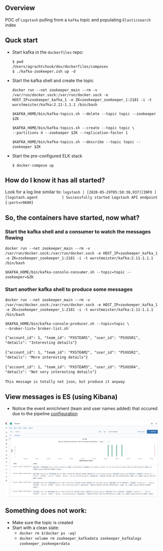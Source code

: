 ## Overview

POC of `Logstash` pulling from a `kafka` topic and populating `Elasticsearch` index

## Quck start

- Start kafka in the `dockerfiles` repo:
    ```
    $ pwd
    /Users/agrachtchouk/dev/dockerfiles/composes
    $ ./kafka-zookeeper.zsh up -d    
    ```

- Start the kafka shell and create the topic
    ```
    docker run --net zookeeper_main --rm -v /var/run/docker.sock:/var/run/docker.sock -e HOST_IP=zookeeper_kafka_1 -e ZK=zookeeper_zookeeper_1:2181 -i -t wurstmeister/kafka:2.11-1.1.1 /bin/bash
    ```
    ```
    $KAFKA_HOME/bin/kafka-topics.sh --delete --topic topic --zookeeper $ZK
    ```
    ```
    $KAFKA_HOME/bin/kafka-topics.sh --create --topic topic \
    --partitions 4 --zookeeper $ZK --replication-factor 1
    ```
    ```
    $KAFKA_HOME/bin/kafka-topics.sh --describe --topic topic --zookeeper $ZK
    ```

- Start the pre-configured ELK stack
    ```
    $ docker-compose up 
    ```

## How do I know it has all started?
Look for a log line similar to:
    ```
    logstash | [2020-05-29T05:50:38,937][INFO ][logstash.agent           ] Successfully started Logstash API endpoint {:port=>9600}
    ```

## So, the containers have started, now what?

### Start the kafka shell and a consumer to watch the messages flowing
```
docker run --net zookeeper_main --rm -v /var/run/docker.sock:/var/run/docker.sock -e HOST_IP=zookeeper_kafka_1 -e ZK=zookeeper_zookeeper_1:2181 -i -t wurstmeister/kafka:2.11-1.1.1 /bin/bash
```
```
$KAFKA_HOME/bin/kafka-console-consumer.sh --topic=topic --zookeeper=$ZK
```

### Start another kafka shell to produce some messages
```
docker run --net zookeeper_main --rm -v /var/run/docker.sock:/var/run/docker.sock -e HOST_IP=zookeeper_kafka_1 -e ZK=zookeeper_zookeeper_1:2181 -i -t wurstmeister/kafka:2.11-1.1.1 /bin/bash
```
```
$KAFKA_HOME/bin/kafka-console-producer.sh --topic=topic \
--broker-list=`broker-list.sh`
```
```
{"account_id": 1, "team_id": "PXSTEAM1", "user_id": "PSXUSR1", "details": "Interesting details"}

{"account_id": 1, "team_id": "PXSTEAM2", "user_id": "PSXUSR2", "details": "More interesting details"}

{"account_id": 1, "team_id": "PXSTEAM3", "user_id": "PSXUSR4", "details": "Not very interesting details"}

This message is totally not json, but produce it anyway
```

## View messages is ES (using Kibana)
- Notice the event enrichment (team and user names added) that occured due to the pipeline [configuration](./pipeline/logstash.conf)
  
![Kibana](./doc/kibana_view.png)

## Something does not work:
- Make sure the topic is created
- Start with a clean slate: 
  - `docker rm $(docker ps -aq)`
  - `docker volume rm zookeeper_kafkadata zookeeper_kafkalogs zookeeper_zookeeperdata`
